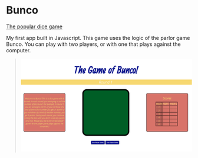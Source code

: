 # Bunco
[The popular dice game](https://en.wikipedia.org/wiki/Bunco)

My first app built in Javascript. This game uses the logic of the parlor game Bunco. You can play with two players, or with one that plays against the computer.

>![photoOfOurApp](Images/bunco.png)
